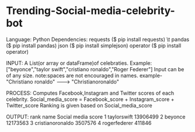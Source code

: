 # Trending-Social-media-celebrity-bot
Language: Python
Dependencies: requests ($ pip install requests) \t
              pandas ($ pip install pandas)
              json ($ pip install simplejson)
              operator ($ pip install operator)

INPUT:
  A List(or array or dataFrame)of celebraties.
  Example:["beyonce","taylor swift","cristiano ronaldo","Roger Federer"]
  Input can be of any size.
  note:spaces are not encouraged in names.
     example- "Christiano ronaldo" ---> "Christianoronaldo" 
  
PROCESS:
  Computes Facebook,Instagram and Twitter scores of each celebrity. 
  Social_media_score = Facebook_score + Instagram_score + Twitter_score
  Ranking is given based on Social_media_score

OUTPUT:
  rank              name  Social media score
     1       taylorswift            13906499
     2           beyonce            12173563
     3  cristianoronaldo             3507576
     4      rogerfederer              411846
